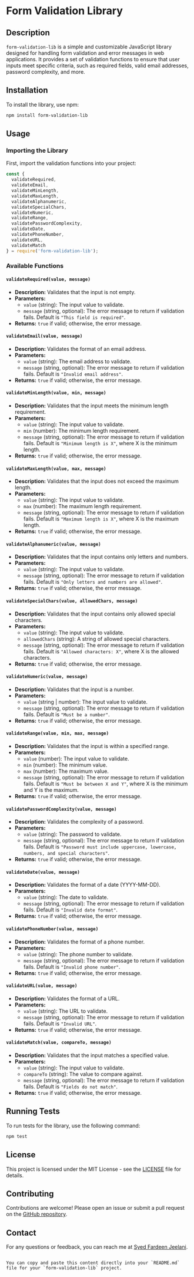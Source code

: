 
# Form Validation Library

## Description

`form-validation-lib` is a simple and customizable JavaScript library designed for handling form validation and error messages in web applications. It provides a set of validation functions to ensure that user inputs meet specific criteria, such as required fields, valid email addresses, password complexity, and more.

## Installation

To install the library, use npm:

```bash
npm install form-validation-lib
```

## Usage

### Importing the Library

First, import the validation functions into your project:

```javascript
const {
  validateRequired,
  validateEmail,
  validateMinLength,
  validateMaxLength,
  validateAlphanumeric,
  validateSpecialChars,
  validateNumeric,
  validateRange,
  validatePasswordComplexity,
  validateDate,
  validatePhoneNumber,
  validateURL,
  validateMatch
} = require('form-validation-lib');
```

### Available Functions

#### `validateRequired(value, message)`

- **Description:** Validates that the input is not empty.
- **Parameters:**
  - `value` (string): The input value to validate.
  - `message` (string, optional): The error message to return if validation fails. Default is `"This field is required"`.
- **Returns:** `true` if valid; otherwise, the error message.

#### `validateEmail(value, message)`

- **Description:** Validates the format of an email address.
- **Parameters:**
  - `value` (string): The email address to validate.
  - `message` (string, optional): The error message to return if validation fails. Default is `"Invalid email address"`.
- **Returns:** `true` if valid; otherwise, the error message.

#### `validateMinLength(value, min, message)`

- **Description:** Validates that the input meets the minimum length requirement.
- **Parameters:**
  - `value` (string): The input value to validate.
  - `min` (number): The minimum length requirement.
  - `message` (string, optional): The error message to return if validation fails. Default is `"Minimum length is X"`, where X is the minimum length.
- **Returns:** `true` if valid; otherwise, the error message.

#### `validateMaxLength(value, max, message)`

- **Description:** Validates that the input does not exceed the maximum length.
- **Parameters:**
  - `value` (string): The input value to validate.
  - `max` (number): The maximum length requirement.
  - `message` (string, optional): The error message to return if validation fails. Default is `"Maximum length is X"`, where X is the maximum length.
- **Returns:** `true` if valid; otherwise, the error message.

#### `validateAlphanumeric(value, message)`

- **Description:** Validates that the input contains only letters and numbers.
- **Parameters:**
  - `value` (string): The input value to validate.
  - `message` (string, optional): The error message to return if validation fails. Default is `"Only letters and numbers are allowed"`.
- **Returns:** `true` if valid; otherwise, the error message.

#### `validateSpecialChars(value, allowedChars, message)`

- **Description:** Validates that the input contains only allowed special characters.
- **Parameters:**
  - `value` (string): The input value to validate.
  - `allowedChars` (string): A string of allowed special characters.
  - `message` (string, optional): The error message to return if validation fails. Default is `"Allowed characters: X"`, where X is the allowed characters.
- **Returns:** `true` if valid; otherwise, the error message.

#### `validateNumeric(value, message)`

- **Description:** Validates that the input is a number.
- **Parameters:**
  - `value` (string | number): The input value to validate.
  - `message` (string, optional): The error message to return if validation fails. Default is `"Must be a number"`.
- **Returns:** `true` if valid; otherwise, the error message.

#### `validateRange(value, min, max, message)`

- **Description:** Validates that the input is within a specified range.
- **Parameters:**
  - `value` (number): The input value to validate.
  - `min` (number): The minimum value.
  - `max` (number): The maximum value.
  - `message` (string, optional): The error message to return if validation fails. Default is `"Must be between X and Y"`, where X is the minimum and Y is the maximum.
- **Returns:** `true` if valid; otherwise, the error message.

#### `validatePasswordComplexity(value, message)`

- **Description:** Validates the complexity of a password.
- **Parameters:**
  - `value` (string): The password to validate.
  - `message` (string, optional): The error message to return if validation fails. Default is `"Password must include uppercase, lowercase, numbers, and special characters"`.
- **Returns:** `true` if valid; otherwise, the error message.

#### `validateDate(value, message)`

- **Description:** Validates the format of a date (YYYY-MM-DD).
- **Parameters:**
  - `value` (string): The date to validate.
  - `message` (string, optional): The error message to return if validation fails. Default is `"Invalid date format"`.
- **Returns:** `true` if valid; otherwise, the error message.

#### `validatePhoneNumber(value, message)`

- **Description:** Validates the format of a phone number.
- **Parameters:**
  - `value` (string): The phone number to validate.
  - `message` (string, optional): The error message to return if validation fails. Default is `"Invalid phone number"`.
- **Returns:** `true` if valid; otherwise, the error message.

#### `validateURL(value, message)`

- **Description:** Validates the format of a URL.
- **Parameters:**
  - `value` (string): The URL to validate.
  - `message` (string, optional): The error message to return if validation fails. Default is `"Invalid URL"`.
- **Returns:** `true` if valid; otherwise, the error message.

#### `validateMatch(value, compareTo, message)`

- **Description:** Validates that the input matches a specified value.
- **Parameters:**
  - `value` (string): The input value to validate.
  - `compareTo` (string): The value to compare against.
  - `message` (string, optional): The error message to return if validation fails. Default is `"Fields do not match"`.
- **Returns:** `true` if valid; otherwise, the error message.

## Running Tests

To run tests for the library, use the following command:

```bash
npm test
```

## License

This project is licensed under the MIT License - see the [LICENSE](LICENSE) file for details.

## Contributing

Contributions are welcome! Please open an issue or submit a pull request on the [GitHub repository](https://github.com/syedfardeenjeelani/form-validation-lib).

## Contact

For any questions or feedback, you can reach me at [Syed Fardeen Jeelani](https://github.com/syedfardeenjeelani).
```

You can copy and paste this content directly into your `README.md` file for your `form-validation-lib` project.